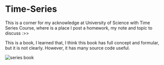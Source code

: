 # Time-Series
This is a corner for my acknowledge at University of Science with Time Series Course, where is a place I post a homework, my note and topic to discuss :>>

This is a book, I learned that, I think this book has full concept and formular, but it is not clearly. However, it has many source code useful.


![series book](https://github.com/hangtantai/Time-Series/assets/133491245/5e6ddc46-b9a0-4dd4-87fa-6db09c3d3891)
